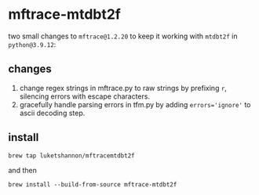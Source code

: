 # mftrace-mtdbt2f
two small changes to `mftrace@1.2.20` to keep it working with `mtdbt2f` in `python@3.9.12`:

## changes
1. change regex strings in mftrace.py to raw strings by prefixing `r`, silencing errors with escape characters.
2. gracefully handle parsing errors in tfm.py by adding `errors='ignore'` to ascii decoding step.


## install
```
brew tap luketshannon/mftracemtdbt2f
```
and then
```
brew install --build-from-source mftrace-mtdbt2f
```